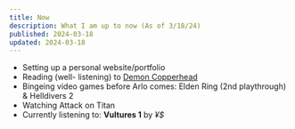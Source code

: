 ```yaml
---
title: Now
description: What I am up to now (As of 3/18/24)
published: 2024-03-18
updated: 2024-03-18
---
```


- Setting up a personal website/portfolio
- Reading (well- listening) to [Demon Copperhead](http://barbarakingsolver.net/books/demon-copperhead/)
- Bingeing video games before Arlo comes: Elden Ring (2nd playthrough) & Helldivers 2
- Watching Attack on Titan 
- Currently listening to: <b>Vultures 1</b> by <i>¥$</i>